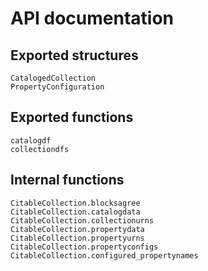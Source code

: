 # API documentation

## Exported structures

```@docs
CatalogedCollection
PropertyConfiguration
```

## Exported functions

```@docs
catalogdf
collectiondfs
```

## Internal functions

```@docs
CitableCollection.blocksagree
CitableCollection.catalogdata
CitableCollection.collectionurns
CitableCollection.propertydata
CitableCollection.propertyurns
CitableCollection.propertyconfigs
CitableCollection.configured_propertynames
```